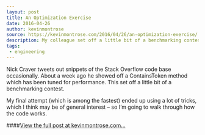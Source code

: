 ```yaml
---
layout: post
title: An Optimization Exercise
date: 2016-04-26
author: kevinmontrose
source: https://kevinmontrose.com/2016/04/26/an-optimization-exercise/
description: My colleague set off a little bit of a benchmarking contest...
tags:
 - engineering
---
```


Nick Craver tweets out snippets of the Stack Overflow code base occasionally.  About a week ago he showed off a ContainsToken method which has been tuned for performance.  This set off a little bit of a benchmarking contest.

My final attempt (which is among the fastest) ended up using a lot of tricks, which I think may be of general interest – so I’m going to walk through how the code works.

####[View the full post at kevinmontrose.com...](https://kevinmontrose.com/2016/04/26/an-optimization-exercise/)